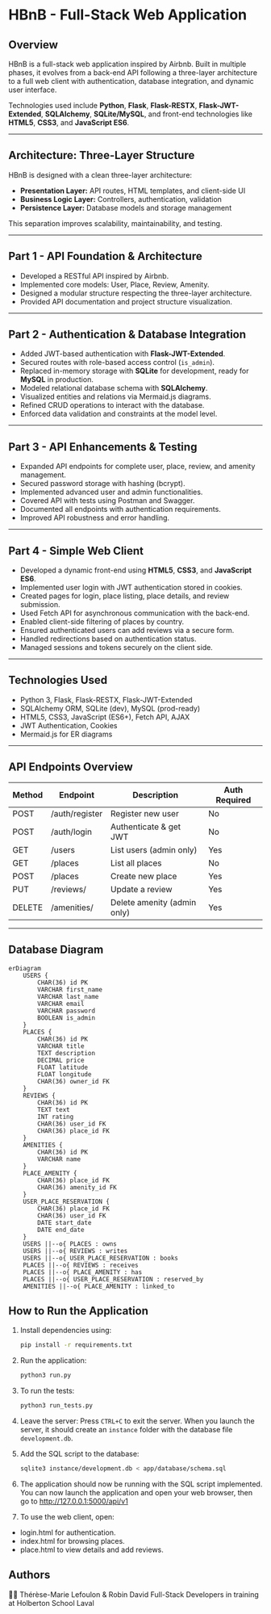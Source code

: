 # HBnB - Full-Stack Web Application

## Overview

HBnB is a full-stack web application inspired by Airbnb.
Built in multiple phases, it evolves from a back-end API following a three-layer architecture to a full web client with authentication, database integration, and dynamic user interface.

Technologies used include **Python**, **Flask**, **Flask-RESTX**, **Flask-JWT-Extended**, **SQLAlchemy**, **SQLite/MySQL**, and front-end technologies like **HTML5**, **CSS3**, and **JavaScript ES6**.

---

## Architecture: Three-Layer Structure

HBnB is designed with a clean three-layer architecture:

- **Presentation Layer:** API routes, HTML templates, and client-side UI
- **Business Logic Layer:** Controllers, authentication, validation
- **Persistence Layer:** Database models and storage management

This separation improves scalability, maintainability, and testing.

---

## Part 1 - API Foundation & Architecture

- Developed a RESTful API inspired by Airbnb.
- Implemented core models: User, Place, Review, Amenity.
- Designed a modular structure respecting the three-layer architecture.
- Provided API documentation and project structure visualization.

---

## Part 2 - Authentication & Database Integration

- Added JWT-based authentication with **Flask-JWT-Extended**.
- Secured routes with role-based access control (`is_admin`).
- Replaced in-memory storage with **SQLite** for development, ready for **MySQL** in production.
- Modeled relational database schema with **SQLAlchemy**.
- Visualized entities and relations via Mermaid.js diagrams.
- Refined CRUD operations to interact with the database.
- Enforced data validation and constraints at the model level.

---

## Part 3 - API Enhancements & Testing

- Expanded API endpoints for complete user, place, review, and amenity management.
- Secured password storage with hashing (bcrypt).
- Implemented advanced user and admin functionalities.
- Covered API with tests using Postman and Swagger.
- Documented all endpoints with authentication requirements.
- Improved API robustness and error handling.

---

## Part 4 - Simple Web Client

- Developed a dynamic front-end using **HTML5**, **CSS3**, and **JavaScript ES6**.
- Implemented user login with JWT authentication stored in cookies.
- Created pages for login, place listing, place details, and review submission.
- Used Fetch API for asynchronous communication with the back-end.
- Enabled client-side filtering of places by country.
- Ensured authenticated users can add reviews via a secure form.
- Handled redirections based on authentication status.
- Managed sessions and tokens securely on the client side.

---

## Technologies Used

- Python 3, Flask, Flask-RESTX, Flask-JWT-Extended
- SQLAlchemy ORM, SQLite (dev), MySQL (prod-ready)
- HTML5, CSS3, JavaScript (ES6+), Fetch API, AJAX
- JWT Authentication, Cookies
- Mermaid.js for ER diagrams

---

## API Endpoints Overview

| Method | Endpoint            | Description                      | Auth Required |
|--------|---------------------|---------------------------------|---------------|
| POST   | /auth/register      | Register new user               | No            |
| POST   | /auth/login         | Authenticate & get JWT          | No            |
| GET    | /users              | List users (admin only)         | Yes           |
| GET    | /places             | List all places                 | No            |
| POST   | /places             | Create new place                | Yes           |
| PUT    | /reviews/<id>       | Update a review                 | Yes           |
| DELETE | /amenities/<id>     | Delete amenity (admin only)     | Yes           |

---

## Database Diagram

```mermaid
erDiagram
    USERS {
        CHAR(36) id PK
        VARCHAR first_name
        VARCHAR last_name
        VARCHAR email
        VARCHAR password
        BOOLEAN is_admin
    }
    PLACES {
        CHAR(36) id PK
        VARCHAR title
        TEXT description
        DECIMAL price
        FLOAT latitude
        FLOAT longitude
        CHAR(36) owner_id FK
    }
    REVIEWS {
        CHAR(36) id PK
        TEXT text
        INT rating
        CHAR(36) user_id FK
        CHAR(36) place_id FK
    }
    AMENITIES {
        CHAR(36) id PK
        VARCHAR name
    }
    PLACE_AMENITY {
        CHAR(36) place_id FK
        CHAR(36) amenity_id FK
    }
    USER_PLACE_RESERVATION {
        CHAR(36) place_id FK
        CHAR(36) user_id FK
        DATE start_date
        DATE end_date
    }
    USERS ||--o{ PLACES : owns
    USERS ||--o{ REVIEWS : writes
    USERS ||--o{ USER_PLACE_RESERVATION : books
    PLACES ||--o{ REVIEWS : receives
    PLACES ||--o{ PLACE_AMENITY : has
    PLACES ||--o{ USER_PLACE_RESERVATION : reserved_by
    AMENITIES ||--o{ PLACE_AMENITY : linked_to
```

## How to Run the Application

1. Install dependencies using:
   ```bash
   pip install -r requirements.txt
   ```

2. Run the application:
   ```bash
   python3 run.py
   ```

3. To run the tests:
   ```bash
   python3 run_tests.py
   ```

4. Leave the server:
   Press `CTRL+C` to exit the server. When you launch the server, it should create an `instance` folder with the database file `development.db`.

5. Add the SQL script to the database:
   ```bash
   sqlite3 instance/development.db < app/database/schema.sql
   ```

6. The application should now be running with the SQL script implemented. You can now launch the application and open your web browser, then go to http://127.0.0.1:5000/api/v1

7. To use the web client, open:

- login.html for authentication.
- index.html for browsing places.
- place.html to view details and add reviews.

## Authors
👩‍💻 Thérèse-Marie Lefoulon & Robin David
Full-Stack Developers in training at Holberton School Laval
